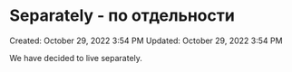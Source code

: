# Separately - по отдельности

Created: October 29, 2022 3:54 PM
Updated: October 29, 2022 3:54 PM

We have decided to live separately.